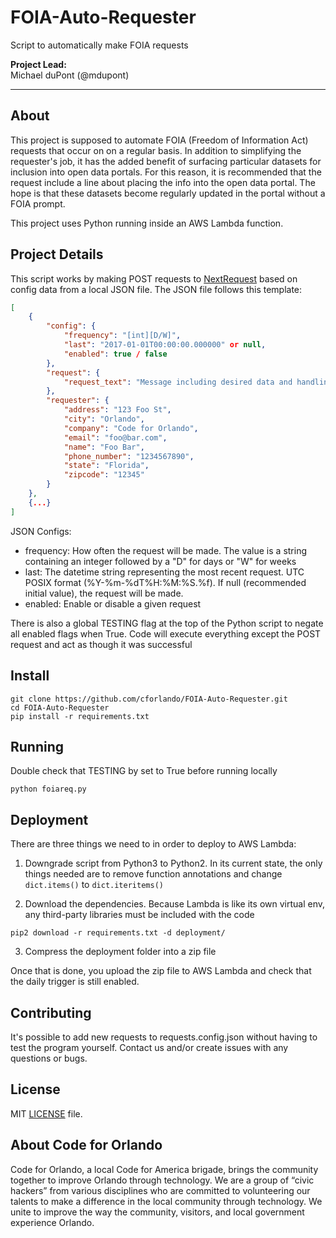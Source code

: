 # FOIA-Auto-Requester

Script to automatically make FOIA requests

**Project Lead:**  
Michael duPont (@mdupont)

---

## About

This project is supposed to automate FOIA (Freedom of Information Act) requests that occur on on a regular basis. In addition to simplifying the requester's job, it has the added benefit of surfacing particular datasets for inclusion into open data portals. For this reason, it is recommended that the request include a line about placing the info into the open data portal. The hope is that these datasets become regularly updated in the portal without a FOIA prompt.

This project uses Python running inside an AWS Lambda function.

## Project Details

This script works by making POST requests to [NextRequest](https://www.nextrequest.com/) based on config data from a local JSON file. The JSON file follows this template: 

```json
[
    {
        "config": {
            "frequency": "[int][D/W]",
            "last": "2017-01-01T00:00:00.000000" or null,
            "enabled": true / false
        },
        "request": {
            "request_text": "Message including desired data and handling"
        },
        "requester": {
            "address": "123 Foo St",
            "city": "Orlando",
            "company": "Code for Orlando",
            "email": "foo@bar.com",
            "name": "Foo Bar",
            "phone_number": "1234567890",
            "state": "Florida",
            "zipcode": "12345"
        }
    },
    {...}
]
```

JSON Configs:

* frequency: How often the request will be made. The value is a string containing an integer followed by a "D" for days or "W" for weeks
* last: The datetime string representing the most recent request. UTC POSIX format (%Y-%m-%dT%H:%M:%S.%f). If null (recommended initial value), the request will be made.
* enabled: Enable or disable a given request

There is also a global TESTING flag at the top of the Python script to negate all enabled flags when True. Code will execute everything except the POST request and act as though it was successful

## Install

```
git clone https://github.com/cforlando/FOIA-Auto-Requester.git
cd FOIA-Auto-Requester
pip install -r requirements.txt
```

## Running

Double check that TESTING by set to True before running locally

```
python foiareq.py
```

## Deployment

There are three things we need to in order to deploy to AWS Lambda:

1. Downgrade script from Python3 to Python2. In its current state, the only things needed are to remove function annotations and change `dict.items()` to `dict.iteritems()`

2. Download the dependencies. Because Lambda is like its own virtual env, any third-party libraries must be included with the code

```
pip2 download -r requirements.txt -d deployment/
```

3. Compress the deployment folder into a zip file

Once that is done, you upload the zip file to AWS Lambda and check that the daily trigger is still enabled.

## Contributing

It's possible to add new requests to requests.config.json without having to test the program yourself. Contact us and/or create issues with any questions or bugs.

## License

MIT [LICENSE](https://github.com/cforlando/foia-auto-requester/blob/master/LICENSE) file.

## About Code for Orlando

Code for Orlando, a local Code for America brigade, brings the community together to improve Orlando through technology. We are a group of “civic hackers” from various disciplines who are committed to volunteering our talents to make a difference in the local community through technology. We unite to improve the way the community, visitors, and local government experience Orlando.
